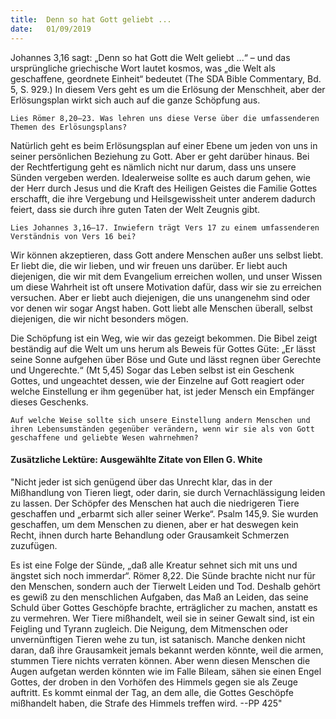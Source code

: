 ```yaml
---
title:  Denn so hat Gott geliebt ...
date:   01/09/2019
---
```


Johannes 3,16 sagt: „Denn so hat Gott die Welt geliebt ...“ – und das ursprüngliche griechische Wort lautet kosmos, was „die Welt als geschaffene, geordnete Einheit“ bedeutet (The SDA Bible Commentary, Bd. 5, S. 929.) In diesem Vers geht es um die Erlösung der Menschheit, aber der Erlösungsplan wirkt sich auch auf die ganze Schöpfung aus.

`Lies Römer 8,20–23. Was lehren uns diese Verse über die umfassenderen Themen des Erlösungsplans?`

Natürlich geht es beim Erlösungsplan auf einer Ebene um jeden von uns in seiner persönlichen Beziehung zu Gott. Aber er geht darüber hinaus. Bei der Rechtfertigung geht es nämlich nicht nur darum, dass uns unsere Sünden vergeben werden. Idealerweise sollte es auch darum gehen, wie der Herr durch Jesus und die Kraft des Heiligen Geistes die Familie Gottes erschafft, die ihre Vergebung und Heilsgewissheit unter anderem dadurch feiert, dass sie durch ihre guten Taten der Welt Zeugnis gibt.

`Lies Johannes 3,16–17. Inwiefern trägt Vers 17 zu einem umfassenderen Verständnis von Vers 16 bei?`

Wir können akzeptieren, dass Gott andere Menschen außer uns selbst liebt. Er liebt die, die wir lieben, und wir freuen uns darüber. Er liebt auch diejenigen, die wir mit dem Evangelium erreichen wollen, und unser Wissen um diese Wahrheit ist oft unsere Motivation dafür, dass wir sie zu erreichen versuchen. Aber er liebt auch diejenigen, die uns unangenehm sind oder vor denen wir sogar Angst haben. Gott liebt alle Menschen überall, selbst diejenigen, die wir nicht besonders mögen.

Die Schöpfung ist ein Weg, wie wir das gezeigt bekommen. Die Bibel zeigt beständig auf die Welt um uns herum als Beweis für Gottes Güte: „Er lässt seine Sonne aufgehen über Böse und Gute und lässt regnen über Gerechte und Ungerechte.“ (Mt 5,45) Sogar das Leben selbst ist ein Geschenk Gottes, und ungeachtet dessen, wie der Einzelne auf Gott reagiert oder welche Einstellung er ihm gegenüber hat, ist jeder Mensch ein Empfänger dieses Geschenks.

`Auf welche Weise sollte sich unsere Einstellung andern Menschen und ihren Lebensumständen gegenüber verändern, wenn wir sie als von Gott geschaffene und geliebte Wesen wahrnehmen?`

#### Zusätzliche Lektüre: Ausgewählte Zitate von Ellen G. White

"Nicht jeder ist sich genügend über das Unrecht klar, das in der Mißhandlung von Tieren liegt, oder darin, sie durch Vernachlässigung leiden zu lassen. Der Schöpfer des Menschen hat auch die niedrigeren Tiere geschaffen und „erbarmt sich aller seiner Werke“. Psalm 145,9. Sie wurden geschaffen, um dem Menschen zu dienen, aber er hat deswegen kein Recht, ihnen durch harte Behandlung oder Grausamkeit Schmerzen zuzufügen. 

Es ist eine Folge der Sünde, „daß alle Kreatur sehnet sich mit uns und ängstet sich noch immerdar“. Römer 8,22. Die Sünde brachte nicht nur für den Menschen, sondern auch der Tierwelt Leiden und Tod. Deshalb gehört es gewiß zu den menschlichen Aufgaben, das Maß an Leiden, das seine Schuld über Gottes Geschöpfe brachte, erträglicher zu machen, anstatt es zu vermehren. Wer Tiere mißhandelt, weil sie in seiner Gewalt sind, ist ein Feigling und Tyrann zugleich. Die Neigung, dem Mitmenschen oder unvernünftigen Tieren wehe zu tun, ist satanisch. Manche denken nicht daran, daß ihre Grausamkeit jemals bekannt werden könnte, weil die armen, stummen Tiere nichts verraten können. Aber wenn diesen Menschen die Augen aufgetan werden könnten wie im Falle Bileam, sähen sie einen Engel Gottes, der droben in den Vorhöfen des Himmels gegen sie als Zeuge auftritt. Es kommt einmal der Tag, an dem alle, die Gottes Geschöpfe mißhandelt haben, die Strafe des Himmels treffen wird. --PP 425"